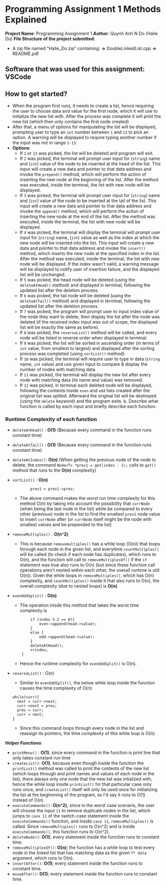 # Programming Assignment 1 Methods Explained

**Project Name**: Programming Assignment 1
**Author**: Quynh Anh N Do (Halie Do)
**File Structure of the project submitted**: 
- A zip file named "Halie_Do.zip" containing:
    **→** DoubleLinkedList.cpp
    **→** README.pdf
## Software that was used for this assignment: VSCode
## How to get started?
- When the program first runs, it needs to create a list, hence requiring the user to choose data and value for the first node, which it will use to initialize the new list with. After the process was complete it will print the new list (which then only contains the first node created)
- After that, a menu of options for manipulating the list will be displayed, prompting user to type an `int` number between `1` and `13` to pick an option. A warning will be displayed to require typing another number if the input was not in range `1-13`.
- **Options**: 
    - If `1` or `13` was picked, the list will be deleted and program will exit.
    - If `2` was picked, the terminal will prompt user input for (`string`) name and (`int`) value of the node to be inserted at the head of the list. This input will create a new data and pointer to that data address and invoke the `prepend()` method, which will perform the action of inserting the new node at the beginning of the list. After the method was executed, inside the terminal, the list with new node will be displayed. 
    - If `3` was picked, the terminal will prompt user input for (`string`) name and (`int`) value of the node to be inserted at the tail of the list. This input will create a new data and pointer to that data address and invoke the `append()` method, which will perform the action of inserting the new node at the end of the list. After the method was executed, inside the terminal, the list with new node will be displayed. 
    - If `4` was picked, the terminal will display  the terminal will prompt user input for (`string`) name, (`int`) value as well as the index at which the new node will be inserted into the list. This input will create a new data and pointer to that data address and invoke the `insert()` method, which inserts the new node at the specified index in the list. After the method was executed, inside the terminal, the list with new node will be displayed. If the index wasn't valid, a warning message will be displayed to notify user of insertion failure, and the displayed list will be unchanged. 
    - If `5` was picked, the head node will be deleted (using the `deleteAtHead()` method) and displayed in terminal, following the updated list after the deletion process.
    - If `6` was picked, the tail node will be deleted (using the `deleteAtTail()` method) and displayed in terminal, following the updated list after the deletion process.
    - If `7` was picked, the program will prompt user to input index value of the node they want to delete, then display the list after the node was deleted (if the received index input was out of scope, the  displayed list will be exactly the same as before).
    - If `8` was picked, the `reverseList()` method will be called, and every node will be listed in reverse order when displayed in terminal.
    - If `9` was picked, the list will be sorted in ascending order (in terms of `int` value, from smallest to largest) and displayed after the sorting process was completed (using `sortList()` method).
    - If `10` was picked, the terminal will require user to type in data (`string` name, `int` value) and use given input to compare & display the number of nodes with matching data.
    - If `11` was picked, the terminal will display the new list after every node with matching data (its name and value) was removed.
    - If `12` was picked, in terminal each deleted node will be displayed, following the contents inside `even` and `odd` lists created after the original list was splited. Afterward the original list will be destroyed (using   the `delete` keyword) and the program exits. 
    b. Describe what function is called by each input and briefly describe each function.
### Runtime Complexity of each function
- `deleteAtHead()` : **O(1)** (Because every command in the function runs constant time)
- `deleteAtTail()` : **O(1)** (Because every command in the function runs constant time)
- `deleteAtIndex()`: **O(n)** (When getting the previous node of the node to delete, the command `Node<T> *prev1 = get(index - 1);` calls to `get()` method that runs to the **O(n)** complexity)
- `sortList()` : **O(n)** 
    ``` while(prev1 && prev1->value->value > currNode->value->value)
            prev1 = prev1->prev;
    ```
    - The above command makes the worst run time complexity for this method O(n) by taking into account the possibility that `currNode` (when being the last node in the list) while be compared to every other (previous) node in the list to find the smallest `prev1` node value to insert `currNode` after (or `currNode` itself might be the node with smallest values and be prepended to the list)
- `removeMultiples()` : **O(n^2)** 
    - This is because `removemultiples()` has a while loop (O(n)) that loops through each node in the given list, and everytime `countMultiples()` will be called (to check if each node has duplicates), which runs to O(n), and the function will call to `removeMultiplesOf()` if the `if` statement was true also runs to O(n) (but since these function call operations aren't nested within each other, the overall runtime is still O(n)). Given the while loops in `removeMultiples()`, which has O(n) complexity, and `countMultiples()` inside it that also runs to O(n), the overall complexity (due to nested loops) is **O(n)**.

- `evenOddSplit()` : **O(n)**
    - The operation inisde this method that takes the worst time complexity is 
    ``` while (head){
            if (index % 2 == 0){
                even->append(head->value);
            } 
            else {
                odd->append(head->value);
            }
            deleteAtHead();
            ++index;
        }
    ```
    - Hence the runtime complexity for `evenOddSplit()` is O(n).
- `reverseList()` : O(n)
    - Similar to `evenOddSplit()`, the below while loop inside the function causes the time complexity of O(n):
    ```
    while(curr){
      next = curr->next;
      curr->next = prev;
      prev = curr;
      curr = next;
    }
    ```
    - Since this command loops through every node in the list and reassign its pointers, the time complexity of this while loop is O(n).

***Helper Functions***:

- `printMenu()` : **O(1)**, since every command in the function is print line that only takes constant run time
- `createList()`: **O(1)**, because even though inside the function the `printList()` method was called to print the contents of the new list (which loops through and print names and values of each node in the list), there always only one node that the new list was intialized with, hence the while loop inside `printList()` for that particular case only runs once, and `createList()` itself will only be used once for initializing the list at the beginnning of the program, so I'd say it runs to O(1) instead of O(n).
- `executeCommands()`: **O(n^2)**, since in the worst case scenario, the user will choose the input `11` to remove duplicate nodes in the list, which jumps to `case 11` of the switch-case statement inside the `executeCommands()` function, and inside `case 11`, `removeMultiples()` is called. Since `removeMultiples()` runs to O(n^2) and is inside `executeCommands()`, this function runs to O(n^2).
- `deleteNode()`: **O(1)**; every statement inside the function runs to constant time.
- `removeMultiplesOf()`: **O(n)**; the function has a while loop to test every node in the linked list that has matching data as the given `T* data` argument, which runs to O(n).
- `insertAfter()`: **O(1)**; every statement inside the function runs to constant time.
- `moveAfter()`: **O(1)**;  every statement inside the function runs to constant time.
